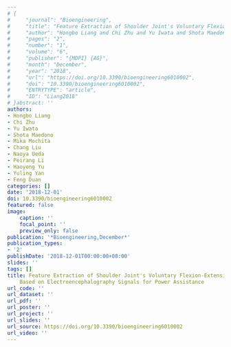 ```yaml
---
# {
#     "journal": "Bioengineering",
#     "title": "Feature Extraction of Shoulder Joint's Voluntary Flexion-Extension Movement Based on Electroencephalography Signals for Power Assistance",
#     "author": "Hongbo Liang and Chi Zhu and Yu Iwata and Shota Maedono and Mika Mochita and Chang Liu and Naoya Ueda and Peirang Li and Haoyong Yu and Yuling Yan and Feng Duan",
#     "pages": "2",
#     "number": "1",
#     "volume": "6",
#     "publisher": "{MDPI} {AG}",
#     "month": "December",
#     "year": "2018",
#     "url": "https://doi.org/10.3390/bioengineering6010002",
#     "doi": "10.3390/bioengineering6010002",
#     "ENTRYTYPE": "article",
#     "ID": "Liang2018"
# }abstract: ''
authors:
- Hongbo Liang
- Chi Zhu
- Yu Iwata
- Shota Maedono
- Mika Mochita
- Chang Liu
- Naoya Ueda
- Peirang Li
- Haoyong Yu
- Yuling Yan
- Feng Duan
categories: []
date: '2018-12-01'
doi: 10.3390/bioengineering6010002
featured: false
image:
    caption: ''
    focal_point: ''
    preview_only: false
publication: '*Bioengineering,December*'
publication_types:
- '2'
publishDate: '2018-12-01T00:00:00+08:00'
slides: ''
tags: []
title: Feature Extraction of Shoulder Joint's Voluntary Flexion-Extension Movement
    Based on Electroencephalography Signals for Power Assistance
url_code: ''
url_dataset: ''
url_pdf: ''
url_poster: ''
url_project: ''
url_slides: ''
url_source: https://doi.org/10.3390/bioengineering6010002
url_video: ''
---
```

